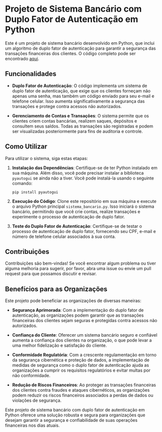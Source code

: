 # Projeto de Sistema Bancário com Duplo Fator de Autenticação em Python

Este é um projeto de sistema bancário desenvolvido em Python, que inclui um algoritmo de duplo fator de autenticação para garantir a segurança das transações financeiras dos clientes. O código completo pode ser encontrado [aqui](https://github.com/Daniel010203/Projeto-de-Sistema-Bancario-com-duplo-fator-de-autenticacao-em-python/tree/a40611d6509335f06ef77923ee5a6f07f0203d54).

## Funcionalidades

- **Duplo Fator de Autenticação**: O código implementa um sistema de duplo fator de autenticação, que exige que os clientes forneçam não apenas uma senha, mas também um código enviado para seu e-mail e telefone celular. Isso aumenta significativamente a segurança das transações e protege contra acessos não autorizados.

- **Gerenciamento de Contas e Transações**: O sistema permite que os clientes criem contas bancárias, realizem saques, depósitos e consultem seus saldos. Todas as transações são registradas e podem ser visualizadas posteriormente para fins de auditoria e controle.

## Como Utilizar

Para utilizar o sistema, siga estas etapas:

1. **Instalação das Dependências**: Certifique-se de ter Python instalado em sua máquina. Além disso, você pode precisar instalar a biblioteca `pyautogui` se ainda não a tiver. Você pode instalá-la usando o seguinte comando:
   ```
   pip install pyautogui
   ```

2. **Execução do Código**: Clone este repositório em sua máquina e execute o arquivo Python principal `sistema_bancario.py`. Isso iniciará o sistema bancário, permitindo que você crie contas, realize transações e experimente o processo de autenticação de duplo fator.

3. **Teste do Duplo Fator de Autenticação**: Certifique-se de testar o processo de autenticação de duplo fator, fornecendo seu CPF, e-mail e número de telefone celular associados à sua conta.

## Contribuições

Contribuições são bem-vindas! Se você encontrar algum problema ou tiver alguma melhoria para sugerir, por favor, abra uma issue ou envie um pull request para que possamos discutir e revisar.

## Benefícios para as Organizações

Este projeto pode beneficiar as organizações de diversas maneiras:

- **Segurança Aprimorada**: Com a implementação do duplo fator de autenticação, as organizações podem garantir que as transações financeiras dos clientes sejam seguras e protegidas contra acessos não autorizados.

- **Confiança do Cliente**: Oferecer um sistema bancário seguro e confiável aumenta a confiança dos clientes na organização, o que pode levar a uma melhor fidelização e satisfação do cliente.

- **Conformidade Regulatória**: Com a crescente regulamentação em torno da segurança cibernética e proteção de dados, a implementação de medidas de segurança como o duplo fator de autenticação ajuda as organizações a cumprir os requisitos regulatórios e evitar multas por não conformidade.

- **Redução de Riscos Financeiros**: Ao proteger as transações financeiras dos clientes contra fraudes e ataques cibernéticos, as organizações podem reduzir os riscos financeiros associados a perdas de dados ou violações de segurança.

Este projeto de sistema bancário com duplo fator de autenticação em Python oferece uma solução robusta e segura para organizações que desejam garantir a segurança e confiabilidade de suas operações financeiras nos dias atuais.
